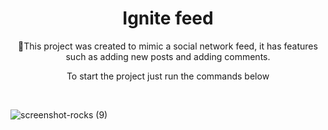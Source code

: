 <h1 align="center">Ignite feed</h1>

<p align="center">📅This project was created to mimic a social network feed, it has features such as adding new posts and adding comments.</p>

<p align="center">To start the project just run the commands below</p>

<br/>

![screenshot-rocks (9)](https://user-images.githubusercontent.com/68617133/172454144-a48b2f86-d805-4ee6-8c25-60c5fe543345.png)
